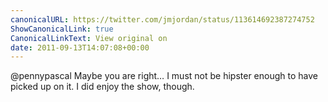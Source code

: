 ```yaml
---
canonicalURL: https://twitter.com/jmjordan/status/113614692387274752
ShowCanonicalLink: true
CanonicalLinkText: View original on
date: 2011-09-13T14:07:08+00:00
---
```

@pennypascal Maybe you are right… I must not be hipster enough to have picked up on it. I did enjoy the show, though.